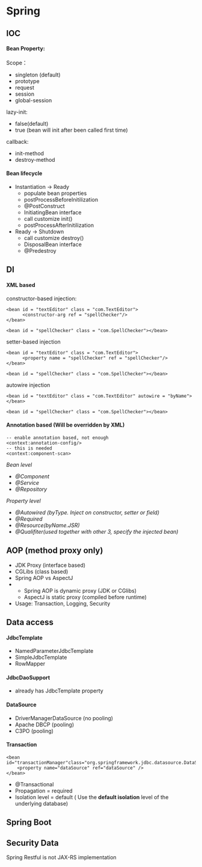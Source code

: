 # Spring

## IOC

#### Bean Property:

Scope：

* singleton \(default\)
* prototype
* request
* session
* global-session

lazy-init: 

* false\(default\)
* true \(bean will init after been called first time\)

callback: 

* init-method
* destroy-method

#### Bean lifecycle

* Instantiation -&gt; Ready
  * populate bean properties
  * postProcessBeforeInitilization
  * @PostConstruct
  * InitiatingBean interface
  * call customize init\(\)
  * postProcessAfterInitilization
* Ready -&gt; Shutdown
  * call customize destroy\(\)
  * DisposalBean interface
  * @Predestroy

## DI

#### XML based

constructor-based injection:

```text
<bean id = "textEditor" class = "com.TextEditor">
      <constructor-arg ref = "spellChecker"/>
</bean>

<bean id = "spellChecker" class = "com.SpellChecker"></bean>
```

 setter-based injection

```text
<bean id = "textEditor" class = "com.TextEditor">
      <property name = "spellChecker" ref = "spellChecker"/>
</bean>

<bean id = "spellChecker" class = "com.SpellChecker"></bean>
```

autowire injection

```text
<bean id = "textEditor" class = "com.TextEditor" autowire = "byName">
</bean>

<bean id = "spellChecker" class = "com.SpellChecker"></bean>
```

#### Annotation based \(Will be overridden by XML\)

```text
-- enable annotation based, not enough
<context:annotation-config/>
-- this is needed
<context:component-scan>
```

_Bean level_

* _@Component_
* _@Service_
* _@Repository_

_Property level_

* _@Autowired \(byType. Inject on constructor, setter or field\)_
* _@Required_
* _@Resource\(byName.JSR\)_
* _@Qualifiter\(used together with other 3, specify the injected bean\)_

## AOP \(method proxy only\)

* JDK Proxy \(interface based\) 
* CGLibs \(class based\)
* Spring AOP vs AspectJ 
* * Spring AOP is dynamic proxy \(JDK or CGlibs\)
  * AspectJ is static proxy \(compiled before runtime\)
* Usage: Transaction, Logging, Security

## Data access

#### JdbcTemplate

* NamedParameterJdbcTemplate
*  SimpleJdbcTemplate
* RowMapper

#### JdbcDaoSupport

* already has JdbcTemplate property

#### DataSource 

* DriverManagerDataSource \(no pooling\)
* Apache DBCP \(pooling\)
* C3PO \(pooling\)

#### Transaction

```text
<bean id="transactionManager"class="org.springframework.jdbc.datasource.DataSourceTransactionManager">
    <property name="dataSource" ref="dataSource" />
</bean>
```

* @Transactional
* Propagation = required
* Isolation level = default \( Use the **default isolation** level of the underlying database\)

## Spring Boot

## Security Data 

Spring Restful is not JAX-RS implementation 

